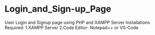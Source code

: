 # Login_and_Sign-up_Page
User Login  and Signup page using PHP and XAMPP Server
Installations Required:
1.XAMPP Server
2.Code Editor- Notepad++ or VS-Code
